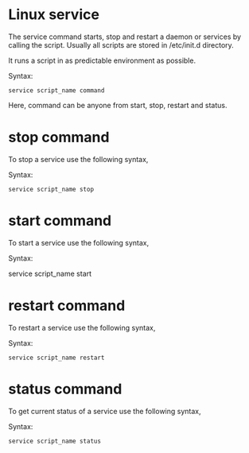 # Linux service
The service command starts, stop and restart a daemon or services by calling the script. Usually all scripts are stored in /etc/init.d directory.

It runs a script in as predictable environment as possible.

Syntax:
````
service script_name command
````
Here, command can be anyone from start, stop, restart and status.
# stop command

To stop a service use the following syntax,

Syntax:
````
service script_name stop  
````
# start command

To start a service use the following syntax,

Syntax:

service script_name start  

# restart command

To restart a service use the following syntax,

Syntax:
````
service script_name restart  
````
# status command

To get current status of a service use the following syntax,

Syntax:
````
service script_name status
````
